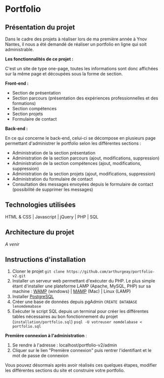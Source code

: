 # Portfolio

## Présentation du projet

Dans le cadre des projets à réaliser lors de ma première année à Ynov Nantes, il nous a été demandé de réaliser un portfolio en ligne qui soit administrable.

**Les fonctionnalités de ce projet :** 

C'est un site de type one-page, toutes les informations sont donc affichées sur la même page et découpées sous la forme de section.

 **Front-end :**

 - Section de présentation 
 - Section parcours (présentation des expériences professionnelles et des formations)
 - Section compétences
 - Section projets
 - Formulaire de contact

**Back-end :** 

En ce qui concerne le back-end, celui-ci se décompose en plusieurs page permettant d'administrer le portfolio selon les différentes sections :

 - Administration de la section présentation
 - Administration de la section parcours (ajout, modifications, suppression)
 - Administration de la section compétences (ajout, modifications, suppression)
 - Administration de la section projets (ajout, modifications, suppression)
 - Administration du formulaire de contact
 - Consultation des messages envoyées depuis le formulaire de contact (possibilité de supprimer les messages)


## Technologies utilisées

HTML & CSS | Javascript | jQuery | PHP | SQL 

## Architecture du projet

*A venir*


## Instructions d'installation

 1. Cloner le projet `git clone https://github.com/arthurgeay/portfolio-v2.git`
 2. Installer un serveur web permettant d'exécuter du PHP. Le plus simple étant d'installer une plateforme LAMP (Apache, MySQL, PHP) sur sa machine : [WAMP](https://www.clubic.com/telecharger-fiche27009-wampserver.html) (windows) | [MAMP](https://www.mamp.info/en/) (Mac) | Linux (LAMP)
 3. Installer [PostgreSQL](https://www.pgadmin.org/)
 4. Créer une base de données depuis pgAdmin `CREATE DATABASE lenomdemabase` 
 5. Exécuter le script SQL depuis un terminal pour créer les différentes tables nécessaires au bon fonctionnement du projet (`installation/portfolio.sql`) `psql -U votreuser nomdelabase < portfolio.sql`


**Première connexion à l'administration** :
 1. Se rendre à l'adresse : localhost/portfolio-v2/admin
 2. Cliquer sur le lien "Première connexion" puis rentrer l'identifiant et le mot de passe de connexion

Vous pouvez désormais  après avoir réalisés ces quelques étapes, modifier les différentes sections du site et construire votre portfolio.


